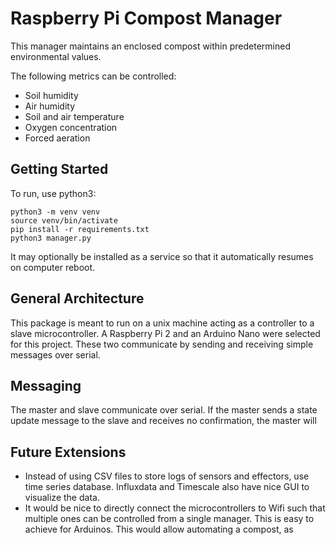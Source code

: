 # Raspberry Pi Compost Manager
This manager maintains an enclosed compost within predetermined environmental values. 



The following metrics can be controlled:

* Soil humidity
* Air humidity 
* Soil and air temperature
* Oxygen concentration
* Forced aeration

## Getting Started
To run, use python3:
```
python3 -m venv venv
source venv/bin/activate
pip install -r requirements.txt
python3 manager.py
```
It may optionally  be installed as a service so that it automatically resumes on computer reboot.
## General Architecture

This package is meant to run on a unix machine acting as a controller to a slave microcontroller. A Raspberry Pi 2 and an Arduino Nano were selected for this project. These two communicate by sending and receiving simple messages over serial. 

## Messaging

The master and slave communicate over serial. If the master sends a state update message to the slave and receives no confirmation, the master will

## Future Extensions

* Instead of using CSV files to store logs of sensors and effectors, use time series database. Influxdata and Timescale also have nice GUI to visualize the data.
* It would be nice to directly connect the microcontrollers to Wifi such that multiple ones can be controlled from a single manager. This is easy to achieve for Arduinos. This would allow automating a compost, as